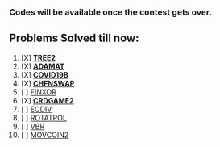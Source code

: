 ### Codes will be available once the contest gets over.

## Problems Solved till now:

1. [X] [**TREE2**](https://www.codechef.com/SEPT20B/problems/TREE2)
2. [X] [**ADAMAT**](https://www.codechef.com/SEPT20B/problems/ADAMAT)
3. [X] [**COVID19B**](https://www.codechef.com/SEPT20B/problems/COVID19B)
4. [X] [**CHFNSWAP**](https://www.codechef.com/SEPT20B/problems/CHFNSWAP)
5. [ ] [FINXOR](https://www.codechef.com/SEPT20B/problems/FINXOR)
6. [X] [**CRDGAME2**](https://www.codechef.com/SEPT20B/problems/CRDGAME2)
7. [ ] [EQDIV](https://www.codechef.com/SEPT20B/problems/EQDIV)
8. [ ] [ROTATPOL](https://www.codechef.com/SEPT20B/problems/ROTATPOL)
9. [ ] [VBR](https://www.codechef.com/SEPT20B/problems/VBR)
10. [ ] [MOVCOIN2](https://www.codechef.com/SEPT20B/problems/MOVCOIN2)
